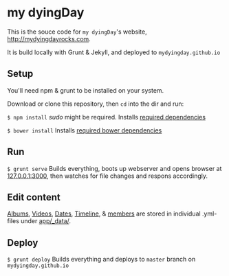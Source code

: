 my dyingDay
===

This is the souce code for `my dyingDay`'s website, http://mydyingdayrocks.com.

It is build locally with Grunt & Jekyll, and deployed to `mydyingday.github.io`


## Setup

You'll need npm & grunt to be installed on your system. 

Download or clone this repository, then `cd` into the dir and run:

`$ npm install` *sudo* might be required. Installs [required dependencies](package.json)

`$ bower install` Installs [required bower dependencies](bower.json)


## Run


`$ grunt serve` Builds everything, boots up webserver and opens browser at [127.0.0.1:3000](http://127.0.0.1:3000), then watches for file changes and respons accordingly.


## Edit content

[Albums](app/_data/albums.yml), [Videos](app/_data/videos.yml), [Dates](app/_data/dates.yml), [Timeline](app/_data/timeline.yml), & [members](app/_data/members.yml) are stored in individual .yml-files under [app/_data/](app/_data/).


## Deploy

`$ grunt deploy` Builds everything and deploys to `master` branch on `mydyingday.github.io`




